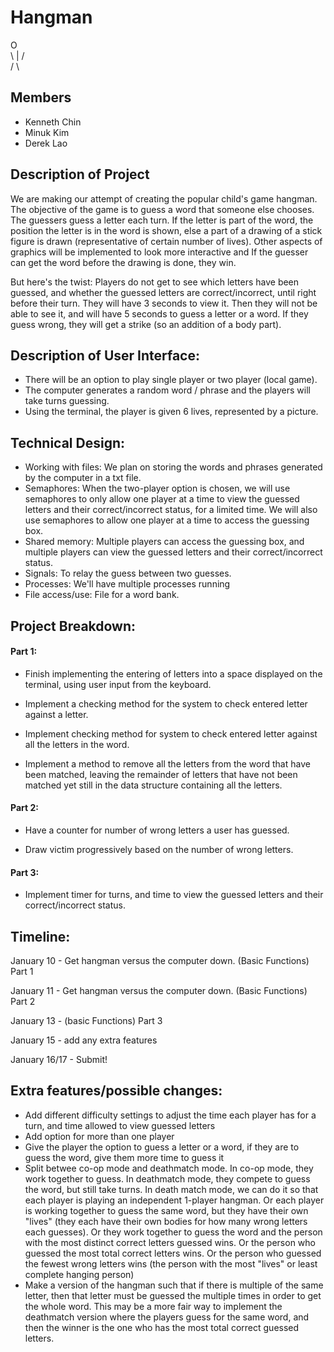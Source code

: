 # Hangman
  O  
\ | /  
 / \  


## Members
- Kenneth Chin  
- Minuk Kim  
- Derek Lao  

## Description of Project  
We are making our attempt of creating the popular child's game hangman.
The objective of the game is to guess a word that someone else chooses. The
guessers guess a letter each turn. If the letter is part of the word, the
position the letter is in the word is shown, else a part of a drawing of a stick
figure is drawn (representative of certain number of lives).
Other aspects of graphics will be implemented to look more interactive and
If the guesser can get the word before the drawing is done, they win.

But here's the twist:
Players do not get to see which letters have been guessed, and whether the guessed letters are correct/incorrect, until right before their turn. They will have 3 seconds to view it. Then they will not be able to see it, and will have 5 seconds to guess a letter or a word. If they guess wrong, they will get a strike (so an addition of a body part).

## Description of User Interface:  
- There will be an option to play single player or two player (local game).
- The computer generates a random word / phrase and the players will take turns guessing.  
- Using the terminal, the player is given 6 lives, represented by a picture.


## Technical Design:
- Working with files: We plan on storing the words and phrases generated by the computer in a txt file.
- Semaphores: When the two-player option is chosen, we will use semaphores to only allow one player at a time to view the guessed letters and their correct/incorrect status, for a limited time. We will also use semaphores to allow one player at a time to access the guessing box.
- Shared memory: Multiple players can access the guessing box, and multiple players can view the guessed letters and their correct/incorrect status.
- Signals: To relay the guess between two guesses.
- Processes: We'll have multiple processes running
- File access/use: File for a word bank.

## Project Breakdown:
#### Part 1:
- Finish implementing the entering of letters into a space displayed on the terminal, using user input from the keyboard.

- Implement a checking method for the system to check entered letter against a letter.

- Implement checking method for system to check entered letter against all the letters in the word.

- Implement a method to remove all the letters from the word that have been matched, leaving the remainder of letters that have not been matched yet still in the data structure containing all the letters.

#### Part 2:

- Have a counter for number of wrong letters a user has guessed.

- Draw victim progressively based on the number of wrong letters.

#### Part 3:

- Implement timer for turns, and time to view the guessed letters and their correct/incorrect status.

## Timeline:
January 10 - Get hangman versus the computer down. (Basic Functions)  Part 1

January 11 - Get hangman versus the computer down. (Basic Functions) Part 2

January 13 -  (basic Functions) Part 3

January 15 - add any extra features

January 16/17 - Submit!

## Extra features/possible changes:

- Add different difficulty settings to adjust the time each player has for a turn, and time allowed to view guessed letters
- Add option for more than one player
- Give the player the option to guess a letter or a word, if they are to guess the word, give them more time to guess it
- Split betwee co-op mode and deathmatch mode. In co-op mode, they work together to guess. In deathmatch mode, they compete to guess the word, but still take turns. In death match mode, we can do it so that each player is playing an independent 1-player hangman. Or each player is working together to guess the same word, but they have their own "lives" (they each have their own bodies for how many wrong letters each guesses). Or they work together to guess the word and the person with the most distinct correct letters guessed wins. Or the person who guessed the most total correct letters wins. Or the person who guessed the fewest wrong letters wins (the person with the most "lives" or least complete hanging person)
- Make a version of the hangman such that if there is multiple of the same letter, then that letter must be guessed the multiple times in order to get the whole word. This may be a more fair way to implement the deathmatch version where the players guess for the same word, and then the winner is the one who has the most total correct guessed letters.
